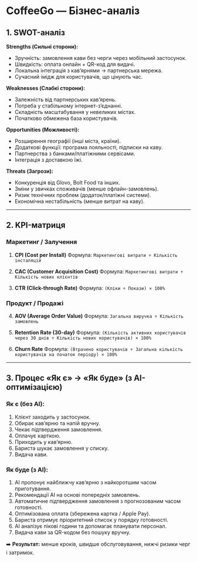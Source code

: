 # CoffeeGo — Бізнес-аналіз

## 1. SWOT-аналіз

**Strengths (Сильні сторони):**

* Зручність: замовлення кави без черги через мобільний застосунок.
* Швидкість: оплата онлайн + QR-код для видачі.
* Локальна інтеграція з кав’ярнями → партнерська мережа.
* Сучасний імідж для користувачів, що цінують час.

**Weaknesses (Слабкі сторони):**

* Залежність від партнерських кав’ярень.
* Потреба у стабільному інтернет-з’єднанні.
* Складність масштабування у невеликих містах.
* Початково обмежена база користувачів.

**Opportunities (Можливості):**

* Розширення географії (інші міста, країни).
* Додаткові функції: програма лояльності, підписки на каву.
* Партнерства з банками/платіжними сервісами.
* Інтеграція з доставкою їжі.

**Threats (Загрози):**

* Конкуренція від Glovo, Bolt Food та інших.
* Зміни у звичках споживачів (менше офлайн-замовлень).
* Ризик технічних проблем (додаток/платіжні системи).
* Економічна нестабільність (менше витрат на каву).

---

## 2. KPI-матриця

### Маркетинг / Залучення

1. **CPI (Cost per Install)**
   Формула: `Маркетингові витрати ÷ Кількість інсталяцій`

2. **CAC (Customer Acquisition Cost)**
   Формула: `Маркетингові витрати ÷ Кількість нових клієнтів`

3. **CTR (Click-through Rate)**
   Формула: `(Кліки ÷ Покази) × 100%`

### Продукт / Продажі

4. **AOV (Average Order Value)**
   Формула: `Загальна виручка ÷ Кількість замовлень`

5. **Retention Rate (30-day)**
   Формула: `(Кількість активних користувачів через 30 днів ÷ Кількість нових користувачів) × 100%`

6. **Churn Rate**
   Формула: `(Втрачено користувачів ÷ Загальна кількість користувачів на початок періоду) × 100%`

---

## 3. Процес «Як є» → «Як буде» (з AI-оптимізацією)

### Як є (без AI):

1. Клієнт заходить у застосунок.
2. Обирає кав’ярню та напій вручну.
3. Чекає підтвердження замовлення.
4. Оплачує карткою.
5. Приходить у кав’ярню.
6. Бариста шукає замовлення у списку.
7. Видача кави.

### Як буде (з AI):

1. AI пропонує найближчу кав’ярню з найкоротшим часом приготування.
2. Рекомендації AI на основі попередніх замовлень.
3. Автоматичне підтвердження замовлення з прогнозованим часом готовності.
4. Оптимізована оплата (збережена картка / Apple Pay).
5. Бариста отримує пріоритетний список у порядку готовності.
6. AI аналізує пікові години та допомагає планувати персонал.
7. Видача кави за QR-кодом без пошуку вручну.

➡️ **Результат:** менше кроків, швидше обслуговування, нижчі ризики черг і затримок.
